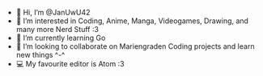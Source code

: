 - 👋 Hi, I’m @JanUwU42
- 👀 I’m interested in Coding, Anime, Manga, Videogames, Drawing, and many more Nerd Stuff :3
- 🌱 I’m currently learning Go
- 💞️ I’m looking to collaborate on Mariengraden Coding projects and learn new things ^-^
- 💻 My favourite editor is Atom :3

<!---
JanUwU42/JanUwU42 is a ✨ special ✨ repository because its `README.md` (this file) appears on your GitHub profile.
You can click the Preview link to take a look at your changes.
- 📫 How to reach me: I duno is there a chat feature? x)
--->

